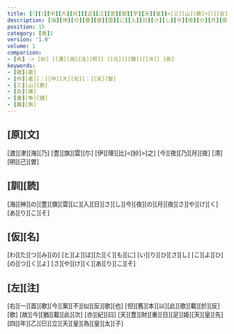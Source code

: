 ```yaml
---
title: [（][（][中][大][兄][[近][江][宮][御][宇][天][皇]]<[三][山][歌]>[）][反][歌][）]
description: [海][神][の][豊][旗][雲][に][入][日][さ][し][今][夜][の][月][夜][さ][や][け][く][あ][り][こ][そ]
position: 15
category: [巻]1
version: '1.0'
volume: 1
comparison:
- [祢] -> [紗] [[澤][潟][注][釈]] [[元]][[類]][[冷]] [弥]
keywords:
- [雑][歌]
- [作][者][：][中][大][兄][：][天][智]
- [三][山][歌]
- [兵][庫]
- [妻][争][媿]
- [羈][旅]
---
```


## [原][文]

[渡][津][海][乃] [豊][旗][雲][尓] [伊][理][比]<[紗]>[之] [今][夜][乃][月][夜] [清][明][己][曽]

## [訓][読]

[海][神][の][豊][旗][雲][に][入][日][さ][し][今][夜][の][月][夜][さ][や][け][く][あ][り][こ][そ]

## [仮][名]

[わ][た][つ][み][の] [と][よ][は][た][く][も][に] [い][り][ひ][さ][し] [こ][よ][ひ][の][つ][く][よ] [さ][や][け][く][あ][り][こ][そ]

## [左][注]

[右][一][首][歌][今][案][不][似][反][歌][也] [但][舊][本][以][此][歌][載][於][反][歌] [故][今][猶][載][此][次] [亦][紀][曰] [天][豊][財][重][日][足][姫][天][皇][先][四][年][乙][巳][立][天][皇][為][皇][太][子]
